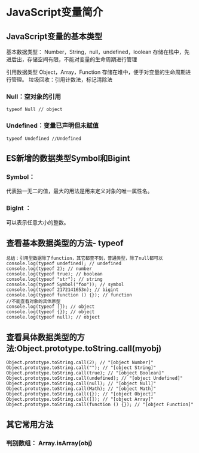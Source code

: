 # JavaScript变量简介
## JavaScript变量的基本类型
基本数据类型：
Number，String，null，undefined，loolean
存储在栈中，先进后出，存储空间有限，不能对变量的生命周期进行管理

引用数据类型
Object，Array，Function
存储在堆中，便于对变量的生命周期进行管理。
垃圾回收：引用计数法，标记清除法
### Null：空对象的引用
```
typeof Null // object
```
### Undefined：变量已声明但未赋值
```
typeof Undefined //Undefined
```
## ES新增的数据类型Symbol和Bigint

### Symbol： 
代表独一无二的值，最大的用法是用来定义对象的唯一属性名。
### BigInt ：
可以表示任意大小的整数。

## 查看基本数据类型的方法- typeof
```
总结：引用型数据除了function，其它都查不到，普通类型，除了null都可以
console.log(typeof undefined); // undefined
console.log(typeof 2); // number
console.log(typeof true); // boolean
console.log(typeof "str"); // string
console.log(typeof Symbol("foo")); // symbol
console.log(typeof 2172141653n); // bigint
console.log(typeof function () {}); // function
//不能查看对象的具体原型
console.log(typeof []); // object
console.log(typeof {}); // object
console.log(typeof null); // object

```
## 查看具体数据类型的方法:Object.prototype.toString.call(myobj)
```
Object.prototype.toString.call(2); // "[object Number]"
Object.prototype.toString.call(""); // "[object String]"
Object.prototype.toString.call(true); // "[object Boolean]"
Object.prototype.toString.call(undefined); // "[object Undefined]"
Object.prototype.toString.call(null); // "[object Null]"
Object.prototype.toString.call(Math); // "[object Math]"
Object.prototype.toString.call({}); // "[object Object]"
Object.prototype.toString.call([]); // "[object Array]"
Object.prototype.toString.call(function () {}); // "[object Function]"
```
## 其它常用方法
### 判别数组： Array.isArray(obj)



